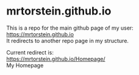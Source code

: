 # mrtorstein.github.io
This is a repo for the main github page of my user: https://mrtorstein.github.io  
It redirects to another repo page in my structure.

Current redirect is:  
https://mrtorstein.github.io/Homepage/  
My Homepage
